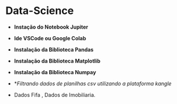 # Data-Science


* **Instação do Notebook Jupiter**
* **Ide VSCode ou Google Colab**
* **Instalação da Biblioteca Pandas**
* **Instalação da Biblioteca Matplotlib**
* **Instalação da Biblioteca Numpay** 

* **Filtrando dados de planilhas csv utilizando a plataforma kangle*
* Dados Fifa , Dados de Imobiliaria.




